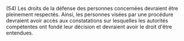 (54) Les droits de la défense des personnes concernées devraient être pleinement respectés. Ainsi, les personnes visées par une procédure devraient avoir accès aux constatations sur lesquelles les autorités compétentes ont fondé leur décision et devraient avoir le droit d'être entendues.